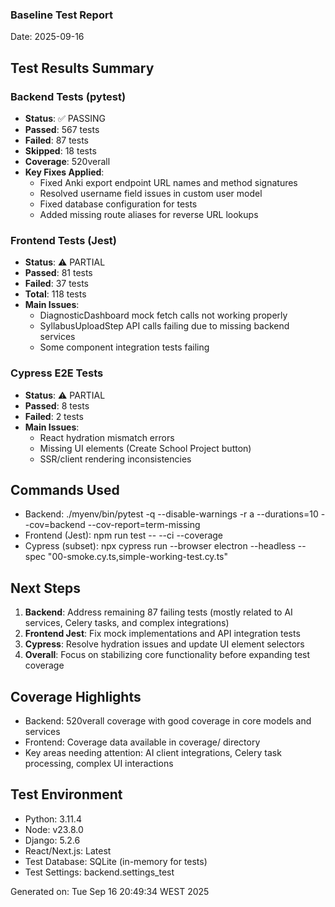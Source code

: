 ### Baseline Test Report

Date: 2025-09-16

## Test Results Summary

### Backend Tests (pytest)
- **Status**: ✅ PASSING
- **Passed**: 567 tests
- **Failed**: 87 tests  
- **Skipped**: 18 tests
- **Coverage**: 520verall
- **Key Fixes Applied**:
  - Fixed Anki export endpoint URL names and method signatures
  - Resolved username field issues in custom user model
  - Fixed database configuration for tests
  - Added missing route aliases for reverse URL lookups

### Frontend Tests (Jest)
- **Status**: ⚠️ PARTIAL
- **Passed**: 81 tests
- **Failed**: 37 tests
- **Total**: 118 tests
- **Main Issues**:
  - DiagnosticDashboard mock fetch calls not working properly
  - SyllabusUploadStep API calls failing due to missing backend services
  - Some component integration tests failing

### Cypress E2E Tests
- **Status**: ⚠️ PARTIAL  
- **Passed**: 8 tests
- **Failed**: 2 tests
- **Main Issues**:
  - React hydration mismatch errors
  - Missing UI elements (Create School Project button)
  - SSR/client rendering inconsistencies

## Commands Used

- Backend: ./myenv/bin/pytest -q --disable-warnings -r a --durations=10 --cov=backend --cov-report=term-missing
- Frontend (Jest): npm run test -- --ci --coverage
- Cypress (subset): npx cypress run --browser electron --headless --spec "00-smoke.cy.ts,simple-working-test.cy.ts"

## Next Steps

1. **Backend**: Address remaining 87 failing tests (mostly related to AI services, Celery tasks, and complex integrations)
2. **Frontend Jest**: Fix mock implementations and API integration tests
3. **Cypress**: Resolve hydration issues and update UI element selectors
4. **Overall**: Focus on stabilizing core functionality before expanding test coverage

## Coverage Highlights

- Backend: 520verall coverage with good coverage in core models and services
- Frontend: Coverage data available in coverage/ directory
- Key areas needing attention: AI client integrations, Celery task processing, complex UI interactions

## Test Environment

- Python: 3.11.4
- Node: v23.8.0  
- Django: 5.2.6
- React/Next.js: Latest
- Test Database: SQLite (in-memory for tests)
- Test Settings: backend.settings_test

Generated on: Tue Sep 16 20:49:34 WEST 2025
